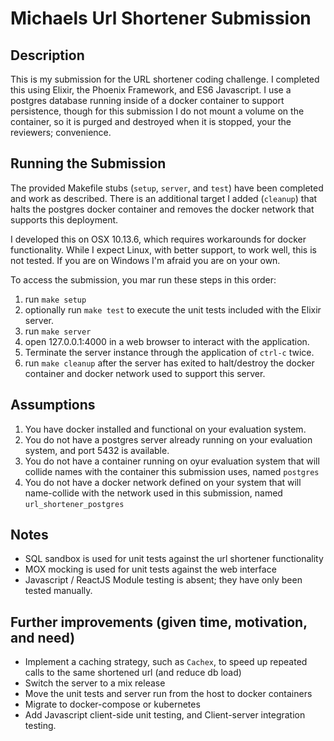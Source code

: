 # Michaels Url Shortener Submission

## Description

This is my submission for the URL shortener coding challenge.  I completed this using Elixir, the Phoenix Framework, and ES6 Javascript.  I use a postgres database running inside of a docker container to support persistence, though for this submission I do not mount a volume on the container, so it is purged and destroyed when it is stopped, your the reviewers; convenience.

## Running the Submission

The provided Makefile stubs (`setup`, `server`, and `test`) have been completed and work as described.  There is an additional target I added (`cleanup`) that halts the postgres docker container and removes the docker network that supports this deployment.

I developed this on OSX 10.13.6, which requires workarounds for docker functionality.  While I expect Linux, with better support, to work well, this is not tested.  If you are on Windows I'm afraid you are on your own.

To access the submission, you mar run these steps in this order:

1. run `make setup`
1. optionally run `make test` to execute the unit tests included with the Elixir server.
1. run `make server`
1. open 127.0.0.1:4000 in a web browser to interact with the application.
1. Terminate the server instance through the application of `ctrl-c` twice.
1. run `make cleanup` after the server has exited to halt/destroy the docker container and docker network used to support this server.

## Assumptions

1. You have docker installed and functional on your evaluation system.
1. You do not have a postgres server already running on your evaluation system, and port 5432 is available.
1. You do not have a container running on oyur evaluation system that will collide names with the container this submission uses, named `postgres`
1. You do not have a docker network defined on your system that will name-collide with the network used in this submission, named `url_shortener_postgres`

## Notes

- SQL sandbox is used for unit tests against the url shortener functionality
- MOX mocking is used for unit tests against the web interface
- Javascript / ReactJS Module testing is absent; they have only been tested manually.


## Further improvements (given time, motivation, and need)

- Implement a caching strategy, such as `Cachex`, to speed up repeated calls to the same shortened url (and reduce db load)
- Switch the server to a mix release
- Move the unit tests and server run from the host to docker containers
- Migrate to docker-compose or kubernetes
- Add Javascript client-side unit testing, and Client-server integration testing.